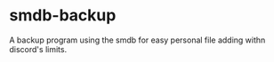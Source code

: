 # smdb-backup
A backup program using the smdb for easy personal file adding withn discord's limits.

